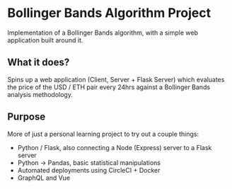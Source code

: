 # Bollinger Bands Algorithm Project
Implementation of a Bollinger Bands algorithm, with a simple web application built around it.

## What it does?
Spins up a web application (Client, Server + Flask Server) which evaluates the price of the USD / ETH pair every 24hrs against a Bollinger Bands analysis methodology.

## Purpose
More of just a personal learning project to try out a couple things:
* Python / Flask, also connecting a Node (Express) server to a Flask server
* Python -> Pandas, basic statistical manipulations
* Automated deployments using CircleCI + Docker
* GraphQL and Vue
